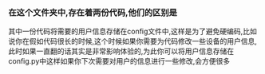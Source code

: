 ### 在这个文件夹中,存在着两份代码,他们的区别是
其中一份代码将需要的用户信息存储在config文件中,这样是为了避免硬编码,比如说你在假如代码很长的时候,这个时候如果你需要为代码修改一些设备的用户信息,此时如果一直翻的话其实是非常影响体验的,为此你可以将用户信息存储在config.py中这样如果你下次需要对用户的信息进行一些修改,会方便很多
